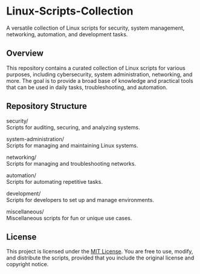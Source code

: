 # Linux-Scripts-Collection
A versatile collection of Linux scripts for security, system management, networking, automation, and development tasks.


## Overview 

This repository contains a curated collection of Linux scripts for various purposes, including cybersecurity, system administration, networking, and more. The goal is to provide a broad base of knowledge and practical tools that can be used in daily tasks, troubleshooting, and automation.


## Repository Structure

security/ <br>
Scripts for auditing, securing, and analyzing systems.

system-administration/ <br>
Scripts for managing and maintaining Linux systems.

networking/ <br>
Scripts for managing and troubleshooting networks.

automation/ <br>
Scripts for automating repetitive tasks.

development/ <br>
Scripts for developers to set up and manage environments.

miscellaneous/ <br>
Miscellaneous scripts for fun or unique use cases.


## License
This project is licensed under the [MIT License](LICENSE). You are free to use, modify, and distribute the scripts, provided that you include the original license and copyright notice.

